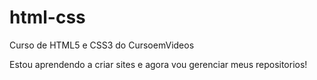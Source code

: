 # html-css
 Curso de HTML5 e CSS3 do CursoemVideos

 Estou aprendendo a criar sites e agora vou gerenciar meus repositorios!

